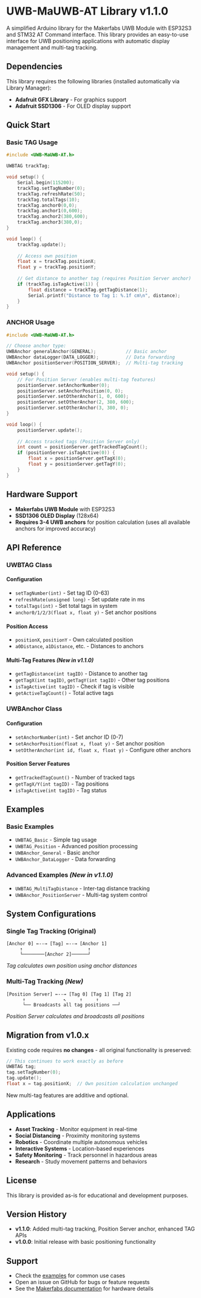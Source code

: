 # UWB-MaUWB-AT Library v1.1.0

A simplified Arduino library for the Makerfabs UWB Module with ESP32S3 and STM32 AT Command interface. This library provides an easy-to-use interface for UWB positioning applications with automatic display management and multi-tag tracking.



## Dependencies

This library requires the following libraries (installed automatically via Library Manager):
- **Adafruit GFX Library** - For graphics support
- **Adafruit SSD1306** - For OLED display support

## Quick Start

### Basic TAG Usage
```cpp
#include <UWB-MaUWB-AT.h>

UWBTAG trackTag;

void setup() {
    Serial.begin(115200);
    trackTag.setTagNumber(0);
    trackTag.refreshRate(50);
    trackTag.totalTags(10);
    trackTag.anchor0(0,0);
    trackTag.anchor1(0,600);
    trackTag.anchor2(380,600);
    trackTag.anchor3(380,0);
}

void loop() {
    trackTag.update();
    
    // Access own position
    float x = trackTag.positionX;
    float y = trackTag.positionY;
    
    // Get distance to another tag (requires Position Server anchor)
    if (trackTag.isTagActive(1)) {
        float distance = trackTag.getTagDistance(1);
        Serial.printf("Distance to Tag 1: %.1f cm\n", distance);
    }
}
```

### ANCHOR Usage
```cpp
#include <UWB-MaUWB-AT.h>

// Choose anchor type:
UWBAnchor generalAnchor(GENERAL);           // Basic anchor
UWBAnchor dataLogger(DATA_LOGGER);          // Data forwarding
UWBAnchor positionServer(POSITION_SERVER);  // Multi-tag tracking

void setup() {
    // For Position Server (enables multi-tag features)
    positionServer.setAnchorNumber(0);
    positionServer.setAnchorPosition(0, 0);
    positionServer.setOtherAnchor(1, 0, 600);
    positionServer.setOtherAnchor(2, 380, 600);
    positionServer.setOtherAnchor(3, 380, 0);
}

void loop() {
    positionServer.update();
    
    // Access tracked tags (Position Server only)
    int count = positionServer.getTrackedTagCount();
    if (positionServer.isTagActive(0)) {
        float x = positionServer.getTagX(0);
        float y = positionServer.getTagY(0);
    }
}
```

## Hardware Support

- **Makerfabs UWB Module** with ESP32S3
- **SSD1306 OLED Display** (128x64)
- **Requires 3-4 UWB anchors** for position calculation (uses all available anchors for improved accuracy)

## API Reference

### UWBTAG Class

#### Configuration
- `setTagNumber(int)` - Set tag ID (0-63)
- `refreshRate(unsigned long)` - Set update rate in ms
- `totalTags(int)` - Set total tags in system
- `anchor0/1/2/3(float x, float y)` - Set anchor positions

#### Position Access
- `positionX`, `positionY` - Own calculated position
- `a0Distance`, `a1Distance`, etc. - Distances to anchors

#### Multi-Tag Features *(New in v1.1.0)*
- `getTagDistance(int tagID)` - Distance to another tag
- `getTagX(int tagID)`, `getTagY(int tagID)` - Other tag positions  
- `isTagActive(int tagID)` - Check if tag is visible
- `getActiveTagCount()` - Total active tags

### UWBAnchor Class

#### Configuration
- `setAnchorNumber(int)` - Set anchor ID (0-7)
- `setAnchorPosition(float x, float y)` - Set anchor position
- `setOtherAnchor(int id, float x, float y)` - Configure other anchors

#### Position Server Features
- `getTrackedTagCount()` - Number of tracked tags
- `getTagX/Y(int tagID)` - Tag positions
- `isTagActive(int tagID)` - Tag status

## Examples

### Basic Examples
- `UWBTAG_Basic` - Simple tag usage
- `UWBTAG_Position` - Advanced position processing
- `UWBAnchor_General` - Basic anchor
- `UWBAnchor_DataLogger` - Data forwarding

### Advanced Examples *(New in v1.1.0)*
- `UWBTAG_MultiTagDistance` - Inter-tag distance tracking
- `UWBAnchor_PositionServer` - Multi-tag system control

## System Configurations

### Single Tag Tracking (Original)
```
[Anchor 0] ←--→ [Tag] ←--→ [Anchor 1]
     ↑                        ↑
     └────────[Anchor 2]──────┘
```
*Tag calculates own position using anchor distances*

### Multi-Tag Tracking *(New)*
```
[Position Server] ←--→ [Tag 0] [Tag 1] [Tag 2]
      ↑              ↖     ↑     ↑
      └── Broadcasts all tag positions ──┘
```
*Position Server calculates and broadcasts all positions*

## Migration from v1.0.x

Existing code requires **no changes** - all original functionality is preserved:

```cpp
// This continues to work exactly as before
UWBTAG tag;
tag.setTagNumber(0);
tag.update();
float x = tag.positionX;  // Own position calculation unchanged
```

New multi-tag features are additive and optional.

## Applications

- **Asset Tracking** - Monitor equipment in real-time
- **Social Distancing** - Proximity monitoring systems  
- **Robotics** - Coordinate multiple autonomous vehicles
- **Interactive Systems** - Location-based experiences
- **Safety Monitoring** - Track personnel in hazardous areas
- **Research** - Study movement patterns and behaviors

## License

This library is provided as-is for educational and development purposes.

## Version History

- **v1.1.0**: Added multi-tag tracking, Position Server anchor, enhanced TAG APIs
- **v1.0.0**: Initial release with basic positioning functionality

## Support

- Check the [examples](examples/) for common use cases
- Open an issue on GitHub for bugs or feature requests
- See the [Makerfabs documentation](https://www.makerfabs.com/) for hardware details